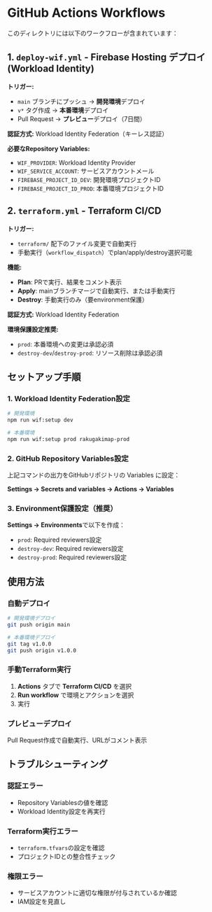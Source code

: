 # GitHub Actions Workflows

このディレクトリには以下のワークフローが含まれています：

## 1. `deploy-wif.yml` - Firebase Hosting デプロイ (Workload Identity)

**トリガー:**
- `main` ブランチにプッシュ → **開発環境**デプロイ
- `v*` タグ作成 → **本番環境**デプロイ  
- Pull Request → **プレビュー**デプロイ（7日間）

**認証方式:** Workload Identity Federation（キーレス認証）

**必要なRepository Variables:**
- `WIF_PROVIDER`: Workload Identity Provider
- `WIF_SERVICE_ACCOUNT`: サービスアカウントメール
- `FIREBASE_PROJECT_ID_DEV`: 開発環境プロジェクトID
- `FIREBASE_PROJECT_ID_PROD`: 本番環境プロジェクトID

## 2. `terraform.yml` - Terraform CI/CD

**トリガー:**
- `terraform/` 配下のファイル変更で自動実行
- 手動実行（`workflow_dispatch`）でplan/apply/destroy選択可能

**機能:**
- **Plan**: PRで実行、結果をコメント表示
- **Apply**: mainブランチマージで自動実行、または手動実行
- **Destroy**: 手動実行のみ（要environment保護）

**認証方式:** Workload Identity Federation

**環境保護設定推奨:**
- `prod`: 本番環境への変更は承認必須
- `destroy-dev`/`destroy-prod`: リソース削除は承認必須

## セットアップ手順

### 1. Workload Identity Federation設定

```bash
# 開発環境
npm run wif:setup dev

# 本番環境  
npm run wif:setup prod rakugakimap-prod
```

### 2. GitHub Repository Variables設定

上記コマンドの出力をGitHubリポジトリの Variables に設定：

**Settings → Secrets and variables → Actions → Variables**

### 3. Environment保護設定（推奨）

**Settings → Environments**で以下を作成：

- `prod`: Required reviewers設定
- `destroy-dev`: Required reviewers設定  
- `destroy-prod`: Required reviewers設定

## 使用方法

### 自動デプロイ
```bash
# 開発環境デプロイ
git push origin main

# 本番環境デプロイ
git tag v1.0.0
git push origin v1.0.0
```

### 手動Terraform実行
1. **Actions** タブで **Terraform CI/CD** を選択
2. **Run workflow** で環境とアクションを選択
3. 実行

### プレビューデプロイ
Pull Request作成で自動実行、URLがコメント表示

## トラブルシューティング

### 認証エラー
- Repository Variablesの値を確認
- Workload Identity設定を再実行

### Terraform実行エラー  
- `terraform.tfvars`の設定を確認
- プロジェクトIDとの整合性チェック

### 権限エラー
- サービスアカウントに適切な権限が付与されているか確認
- IAM設定を見直し